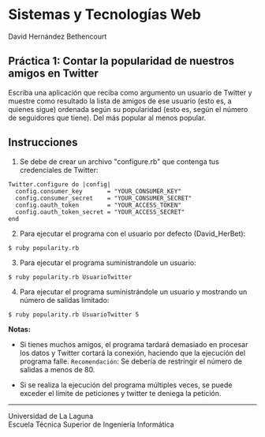Sistemas y Tecnologías Web
==========================
David Hernández Bethencourt

Práctica 1: Contar la popularidad de nuestros amigos en Twitter
---------------------------------------------------------------
Escriba una aplicación que reciba como argumento un usuario de Twitter y muestre como resultado la lista de amigos de ese usuario (esto es, a quienes sigue) ordenada según su popularidad (esto es, según el número de seguidores que tiene). Del más popular al menos popular.

Instrucciones
-------------

1. Se debe de crear un archivo "configure.rb" que contenga tus credenciales de Twitter:

```
Twitter.configure do |config|
  config.consumer_key       = "YOUR_CONSUMER_KEY"
  config.consumer_secret    = "YOUR_CONSUMER_SECRET"
  config.oauth_token        = "YOUR_ACCESS_TOKEN"
  config.oauth_token_secret = "YOUR_ACCESS_SECRET"
end
```

2. Para ejecutar el programa con el usuario por defecto (David\_HerBet):

```
$ ruby popularity.rb
```

3. Para ejecutar el programa suministrandole un usuario:

```$ ruby popularity.rb UsuarioTwitter```

4. Para ejecutar el programa suministrándole un usuario y mostrando un número de salidas limitado:

```$ ruby popularity.rb UsuarioTwitter 5```
   

**Notas:**

- Si tienes muchos amigos, el programa tardará demasiado en procesar los datos y Twitter cortará la conexión, haciendo que la ejecución del programa falle. `Recomendación`: Se debería de restringir el número de salidas a menos de 80.

- Si se realiza la ejecución del programa múltiples veces, se puede exceder el límite de peticiones y twitter te deniega la petición.


---

Universidad de La Laguna  
Escuela Técnica Superior de Ingeniería Informática

